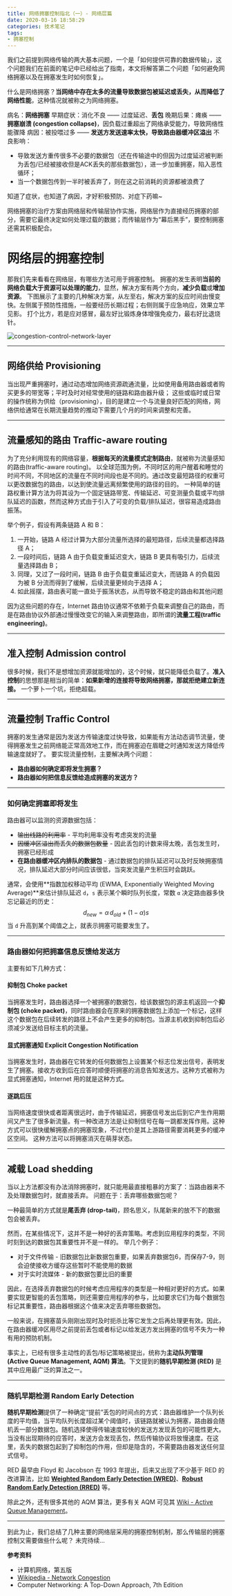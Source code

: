 ```yaml
---
title: 网络拥塞控制指北（一）- 网络层篇
date: 2020-03-16 18:58:29
categories: 技术笔记
tags: 
- 拥塞控制
---
```


我们之前提到网络传输的两大基本问题，一个是「如何提供可靠的数据传输」，这个问题我们在前面的笔记中已经给出了指南，本文将解答第二个问题「如何避免网络拥塞以及在拥塞发生时如何恢复」。

什么是网络拥塞？**当网络中存在太多的流量导致数据包被延迟或丢失，从而降低了网络性能**，这种情况就被称之为网络拥塞。

病名：**网络拥塞**
早期症状：消化不良 —— 过度延迟、**丢包**
晚期后果：瘫痪 —— **拥塞崩溃 (congestion collapse)**，因负载过重超出了网络承受能力，导致网络性能骤降
病因：被投喂过多 —— **发送方发送速率太快，导致路由器缓冲区溢出**
不良影响：
* 导致发送方重传很多不必要的数据包（还在传输途中的但因为过度延迟被判断为丢包/已经被接收但是ACK丢失的那些数据包），进一步加重拥塞，陷入恶性循环；
* 当一个数据包传到一半时被丢弃了，则在这之前消耗的资源都被浪费了

知道了症状，也知道了病因，才好积极预防、对症下药嘛~

网络拥塞的治疗方案由网络层和传输层协作实施，网络层作为直接经历拥塞的部分，需要它最终决定如何处理过载的数据；而传输层作为“幕后黑手”，要控制拥塞还需其积极配合。
<!--more-->

# 网络层的拥塞控制
那我们先来看看在网络层，有哪些方法可用于拥塞控制。
拥塞的发生表明**当前的网络负载大于资源可以处理的能力**，显然，解决方案有两个方向，**减少负载**或**增加资源**。
下图展示了主要的几种解决方案，从左至右，解决方案的反应时间由慢变快。左侧属于预防性措施，一般要经历长期过程；右侧则属于应急响应，效果立竿见影。
打个比方，若是应对感冒，最左好比锻炼身体增强免疫力，最右好比退烧针。

![congestion-control-network-layer][1]

---
## 网络供给 Provisioning
当出现严重拥塞时，通过动态增加网络资源疏通流量，比如使用备用路由器或者购买更多的带宽等；平时及时对经常使用的链路和路由器升级；
这些或临时或日常的操作统称为供给（provisioning），目的是建立一个与流量良好匹配的网络，网络供给通常在长期流量趋势的推动下需要几个月的时间来调整和完善。

---
## 流量感知的路由 Traffic-aware routing
为了充分利用现有的网络容量，**根据每天的流量模式定制路由**，就被称为流量感知的路由(traffic-aware routing)。
以全球范围为例，不同时区的用户醒着和睡觉的时间不同，不同地区的流量在不同时间段也是不同的。通过改变最短路径的权重可以更改数据包的路由，以达到使流量远离频繁使用的路径的目的。
一种简单的链路权重计算方法为将其设为一个固定链路带宽、传输延迟、可变测量负载或平均排队延迟的函数，然而这种方式由于引入了可变的负载/排队延迟，很容易造成路由振荡。

举个例子，假设有两条链路 A 和 B：
1. 一开始，链路 A 经过计算为大部分流量所选择的最短路径，后续流量都选择路径 A；
2. 一段时间后，链路 A 由于负载变重延迟变大，链路 B 更具有吸引力，后续流量选择路由 B；
3. 同理，又过了一段时间，链路 B 由于负载变重延迟变大，而链路 A 的负载因为被 B 分流而得到了缓解，后续流量更倾向于选择 A；
4. 如此摇摆，路由表可能一直处于振荡状态，从而导致不稳定的路由和其他问题

因为这些问题的存在，Internet 路由协议通常不依赖于负载来调整自己的路由，而是在路由协议外部通过慢慢改变它的输入来调整路由，即所谓的**流量工程(traffic engineering)**。

---
## 准入控制 Admission control
很多时候，我们不是想增加资源就能增加的，这个时候，就只能降低负载了。**准入控制**的思想那是相当的简单：**如果新增的连接将导致网络拥塞，那就拒绝建立新连接。**
一个萝卜一个坑，拒绝超载。

---
## 流量控制 Traffic Control
拥塞的发生通常是因为发送方传输速度过快导致，如果能有方法动态调节流量，使得拥塞发生之前网络能正常高效地工作，而在拥塞迫在眉睫之时通知发送方降低传输速度就好了。
要实现流量控制，主要解决两个问题：
* **路由器如何确定即将发生拥塞？**
* **路由器如何把信息反馈给造成拥塞的发送方？**

---
### 如何确定拥塞即将发生
路由器可以监测的资源数据包括：
* <del>输出线路的利用率</del> - 平均利用率没有考虑突发的流量
* <del>因缓冲区溢出而丢失的数据包数量</del> - 因此丢包的计数来得太晚，丢包发生时，拥塞已经形成
* **在路由器缓冲区内排队的数据包** - 通过数据包的排队延迟可以及时反映拥塞情况，排队延迟大部分时间应该很低，当突发流量产生积压时会跳跃。

通常，会使用**指数加权移动平均 (EWMA, Exponentially Weighted Moving Average)**来估计排队延迟 `d`，`s` 表示某个瞬时队列长度，常数 `α` 决定路由器多快忘记最近的历史：
$$d_{new}=\alpha \, d_{old} + (1-\alpha) s$$
当 `d` 升高到某个阈值之上，就表示拥塞可能要发生了。

---
### 路由器如何把拥塞信息反馈给发送方
主要有如下几种方式：

#### 抑制包 Choke packet
当拥塞发生时，路由器选择一个被拥塞的数据包，给该数据包的源主机返回一个**抑制包 (choke packet)**，同时路由器会在原来的拥塞数据包上添加一个标记，这样这个数据包在后续转发的路径上不会产生更多的抑制包。当源主机收到抑制包后必须减少发送给目标主机的流量。

#### 显式拥塞通知 Explicit Congestion Notification
当拥塞发生时，路由器在它转发的任何数据包上设置某个标志位发出信号，表明发生了拥塞。接收方收到后在应答时顺便将拥塞的消息告知发送方。这种方式被称为显式拥塞通知，Internet 用的就是这种方式。

#### 逐跳后压
当网络速度很快或者距离很远时，由于传输延迟，拥塞信号发出后到它产生作用期间又产生了很多新流量。有一种改进方法是让抑制信号在每一跳都发挥作用。这种方式可以很快缓解拥塞点的拥塞现象，不过代价是其上游路径需要消耗更多的缓冲区空间。
这种方法可以将拥塞消灭在萌芽状态。

---
## 减载 Load shedding
当以上方法都没有办法消除拥塞时，就只能用最直接粗暴的方案了：当路由器来不及处理数据包时，就直接丢弃。
问题在于：丢弃哪些数据包呢？

一种最简单的方式就是**尾丢弃 (drop-tail)**，顾名思义，队尾新来的放不下的数据包会被丢弃。

然而，在某些情况下，这并不是一种好的丢弃策略。考虑到应用程序的类型，不同时刻到达的数据包其重要性并不是一样的。
举几个例子：
* 对于文件传输 - 旧数据包比新数据包重要，如果丢弃数据包6，而保存7-9，则会迫使接收方缓存这些暂时不能使用的数据
* 对于实时流媒体 - 新的数据包要比旧的重要

因此，在选择丢弃数据包的时候考虑应用程序的类型是一种相对更好的方式。如果要实现更智能的丢包策略，则还需要应用程序的参与，比如要求它们为每个数据包标记其重要性，路由器根据这个值来决定丢弃哪些数据包。

一般来说，在拥塞苗头刚刚出现时及时扼杀比等它发生之后再处理更有效。因此，在路由器缓冲区用尽之前提前丢包或者标记以给发送方发出拥塞的信号不失为一种有用的预防机制。

事实上，已经有很多主动性的丢包/标记策略被提出，统称为**主动队列管理 (Active Queue Management, AQM) 算法**。下文提到的**随机早期检测 (RED)** 是其中应用最广泛的算法之一。

---
### 随机早期检测 Random Early Detection
**随机早期检测**提供了一种确定“提前”丢包的时间点的方式：路由器维护一个队列长度的平均值，当平均队列长度超过某个阈值时，该链路就被认为拥塞，路由器会随机丢一部分数据包。随机选择使得传输速度较快的发送方发现丢包的可能性更大。当没有出现期待的应答时，发送方会发现丢包，然后传输协议将放慢速度。在这里，丢失的数据包起到了抑制包的作用，但却是隐含的，不需要路由器发送任何显式信号。

RED 最早由 Floyd 和 Jacobson 在 1993 年提出，后来又出现了不少基于 RED 的改进算法，比如 **[Weighted Random Early Detection (WRED)](https://en.wikipedia.org/wiki/Weighted_random_early_detection)**、**[Robust Random Early Detection (RRED)](https://en.wikipedia.org/wiki/Robust_random_early_detection)** 等。

除此之外，还有很多其他的 AQM 算法，更多有关 AQM 可见其 [Wiki - Active Queue Management](https://en.wikipedia.org/wiki/Active_queue_management)。

---

到此为止，我们总结了几种主要的网络层采用的拥塞控制机制，那么传输层的拥塞控制又需要做些什么呢？
未完待续...

**参考资料**
* 计算机网络，第五版
* [Wikipedia - Network Congestion](https://en.wikipedia.org/wiki/Network_congestion)
* Computer Networking: A Top-Down Approach, 7th Edition

[1]:/blog/uploads/images/congestion-control-network-layer.svg